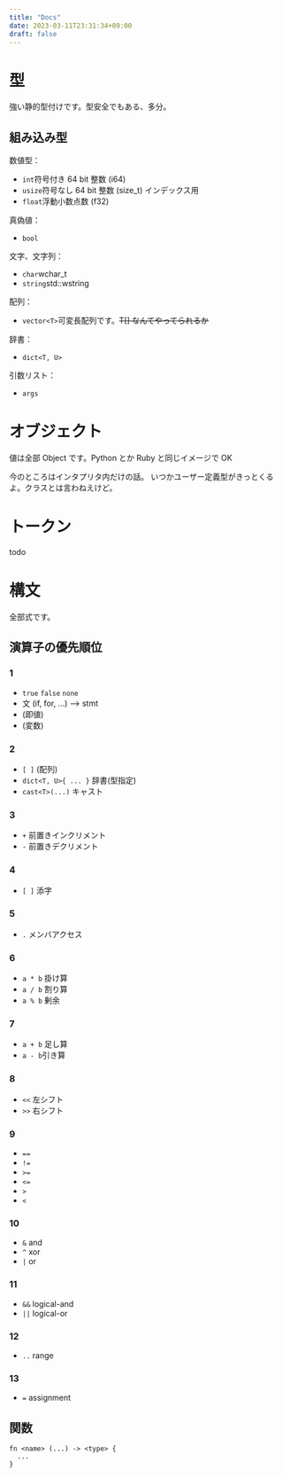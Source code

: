 ```yaml
---
title: "Docs"
date: 2023-03-11T23:31:34+09:00
draft: false
---
```



# 型
強い静的型付けです。型安全でもある、多分。

## 組み込み型
数値型：
 - `int`符号付き 64 bit 整数 (i64)
 - `usize`符号なし 64 bit 整数 (size\_t)  インデックス用
 - `float`浮動小数点数 (f32)

真偽値：
 - `bool`

文字、文字列：
 - `char`wchar\_t
 - `string`std::wstring

配列：
 - `vector<T>`可変長配列です。~~T[] なんてやってられるか~~

辞書：
 - `dict<T, U>`

引数リスト：
 - `args`


# オブジェクト
値は全部 Object です。Python とか Ruby と同じイメージで OK

今のところはインタプリタ内だけの話。
いつかユーザー定義型がきっとくるよ。クラスとは言わねえけど。 

# トークン
todo

# 構文
全部式です。

## 演算子の優先順位

### 1
 - `true` `false` `none`
 - 文 (if, for, ...)  --> stmt
 - (即値)
 - (変数)

### 2
 - `[ ]` (配列)
 - `dict<T, U>{ ... }` 辞書(型指定)
 - `cast<T>(...)` キャスト

### 3
 - `+` 前置きインクリメント
 - `-` 前置きデクリメント

### 4
 - `[ ]` 添字

### 5
 - `.` メンバアクセス

### 6
 - `a * b` 掛け算
 - `a / b` 割り算
 - `a % b` 剰余

### 7
 - `a + b` 足し算
 - `a - b`引き算

### 8
 - `<<` 左シフト
 - `>>` 右シフト

### 9
 - `==`
 - `!=`
 - `>=`
 - `<=`
 - `>`
 - `<`

### 10
 - `&` and
 - `^` xor
 - `|` or

### 11
 - `&&` logical-and
 - `||` logical-or

### 12
 - `..` range

### 13
 - `=` assignment


## 関数
```
fn <name> (...) -> <type> {
  ...
}
```
